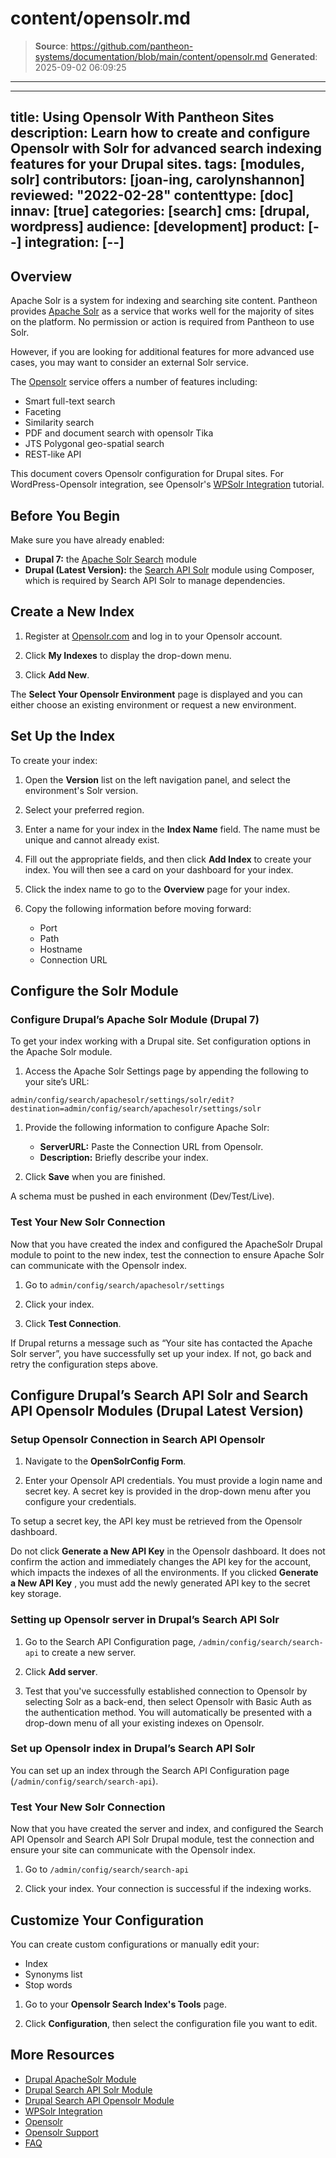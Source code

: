 # content/opensolr.md

> **Source**: https://github.com/pantheon-systems/documentation/blob/main/content/opensolr.md
> **Generated**: 2025-09-02 06:09:25

---

---
title: Using Opensolr With Pantheon Sites
description: Learn how to create and configure Opensolr with Solr for advanced search indexing features for your Drupal sites.
tags: [modules, solr]
contributors: [joan-ing, carolynshannon]
reviewed: "2022-02-28"
contenttype: [doc]
innav: [true]
categories: [search]
cms: [drupal, wordpress]
audience: [development]
product: [--]
integration: [--]
---

## Overview

Apache Solr is a system for indexing and searching site content. Pantheon provides [Apache Solr](/solr) as a service that works well for the majority of sites on the platform. No permission or action is required from Pantheon to use Solr.

<Partial file="solr-version.md" />

However, if you are looking for additional features for more advanced use cases, you may want to consider an external Solr service.

The [Opensolr](https://www.opensolr.com/) service offers a number of features including:

- Smart full-text search
- Faceting
- Similarity search
- PDF and document search with opensolr Tika
- JTS Polygonal geo-spatial search
- REST-like API

This document covers Opensolr configuration for Drupal sites. For WordPress-Opensolr integration, see Opensolr's [WPSolr Integration](https://opensolr.com/faq/view/wpsolr) tutorial.

## Before You Begin

Make sure you have already enabled:

* **Drupal 7:** the [Apache Solr Search](https://www.drupal.org/project/apachesolr) module
* **Drupal (Latest Version):** the [Search API Solr](https://www.drupal.org/project/search_api_solr) module using Composer, which is required by Search API Solr to manage dependencies.

## Create a New Index

1. Register at [Opensolr.com](https://www.opensolr.com/) and log in to your Opensolr account.

1. Click **My Indexes** to display the drop-down menu.

1. Click **Add New**.

The **Select Your Opensolr Environment** page is displayed and you can either choose an existing environment or request a new environment.

## Set Up the Index

To create your index:

1. Open the **Version** list on the left navigation panel, and select the environment's Solr version.

1. Select your preferred region.

1. Enter a name for your index in the **Index Name** field. The name must be unique and cannot already exist.

1. Fill out the appropriate fields, and then click **Add Index** to create your index. You will then see a card on your dashboard for your index.

1. Click the index name to go to the **Overview** page for your index.

1. Copy the following information before moving forward:

    * Port
    * Path
    * Hostname
    * Connection URL

## Configure the Solr Module

### Configure Drupal’s Apache Solr Module (Drupal 7)

To get your index working with a Drupal site. Set configuration options in the Apache Solr module.

1. Access the Apache Solr Settings page by appending the following to your site’s URL:

  ```none
  admin/config/search/apachesolr/settings/solr/edit?destination=admin/config/search/apachesolr/settings/solr
  ```
1. Provide the following information to configure Apache Solr:

    * **ServerURL:** Paste the Connection URL from Opensolr.
    * **Description:** Briefly describe your index.

1. Click **Save** when you are finished.

<Alert title="Warning" type="danger">
A schema must be pushed in each environment (Dev/Test/Live).
</Alert>

### Test Your New Solr Connection

Now that you have created the index and configured the ApacheSolr Drupal module to point to the new index, test the connection to ensure Apache Solr can communicate with the Opensolr index.

1. Go to `admin/config/search/apachesolr/settings`

1. Click your index.

1. Click **Test Connection**.

If Drupal returns a message such as “Your site has contacted the Apache Solr server”, you have successfully set up your index. If not, go back and retry the configuration steps above.

## Configure Drupal’s Search API Solr and Search API Opensolr Modules (Drupal Latest Version)

### Setup Opensolr Connection in Search API Opensolr

1. Navigate to the **OpenSolrConfig Form**.

1. Enter your Opensolr API credentials. You must provide a login name and secret key. A secret key is provided in the drop-down menu after you configure your credentials.

To setup a secret key, the API key must be retrieved from the Opensolr dashboard.

<Alert title="Warning" type="danger">

Do not click **Generate a New API Key** in the Opensolr dashboard. It does not confirm the action and immediately changes the API key for the account, which impacts the indexes of all the environments. If you clicked **Generate a New API Key** , you must add the newly generated API key to the secret key storage.

</Alert>

### Setting up Opensolr server in Drupal’s Search API Solr

1. Go to the Search API Configuration page, `/admin/config/search/search-api` to create a new server.

1. Click **Add server**.

1. Test that you've successfully established connection to Opensolr by selecting Solr as a back-end, then select Opensolr with Basic Auth as the authentication method. You will automatically be presented with a drop-down menu of all your existing indexes on Opensolr.

### Set up Opensolr index in Drupal’s Search API Solr

You can set up an index through the Search API Configuration page (`/admin/config/search/search-api`).

### Test Your New Solr Connection

Now that you have created the server and index, and configured the Search API Opensolr and Search API Solr Drupal module, test the connection and ensure your site can communicate with the Opensolr index.

1. Go to `/admin/config/search/search-api`

1. Click your index. Your connection is successful if the indexing works.

## Customize Your Configuration

You can create custom configurations or manually edit your:

- Index
- Synonyms list
- Stop words

1. Go to your **Opensolr Search Index's Tools** page.

1. Click **Configuration**, then select the configuration file you want to edit.

## More Resources

- [Drupal ApacheSolr Module](https://drupal.org/project/apachesolr) 
- [Drupal Search API Solr Module](https://www.drupal.org/project/search_api_solr) 
- [Drupal Search API Opensolr Module](https://www.drupal.org/project/search_api_opensolr) 
- [WPSolr Integration](https://opensolr.com/faq/view/wpsolr)
- [Opensolr](https://www.opensolr.com/)
- [Opensolr Support](https://www.opensolr.com/faq)
- [FAQ](/faq)
